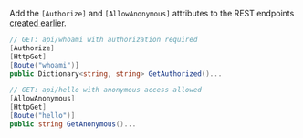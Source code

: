 Add the `[Authorize]` and `[AllowAnonymous]` attributes to the REST endpoints [created earlier](#create-two-endpoints-to-secure).

```csharp
// GET: api/whoami with authorization required
[Authorize]
[HttpGet]
[Route("whoami")]
public Dictionary<string, string> GetAuthorized()...

// GET: api/hello with anonymous access allowed
[AllowAnonymous]
[HttpGet]
[Route("hello")]
public string GetAnonymous()...
```
